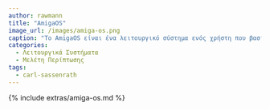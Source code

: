 ```yaml
---
author: rawmann
title: "AmigaOS"
image_url: /images/amiga-os.png
caption: "To AmigaOS είναι ένα λειτουργικό σύστημα ενός χρήστη που βασίζεται σε έναν προληπτικό πυτήνα πολλαπλών εργασιών ονομάτι Exec"
categories:
  - Λειτουργικά Συστήματα
  - Μελέτη Περίπτωσης
tags:
  - carl-sassenrath
---
```


{% include extras/amiga-os.md %}
